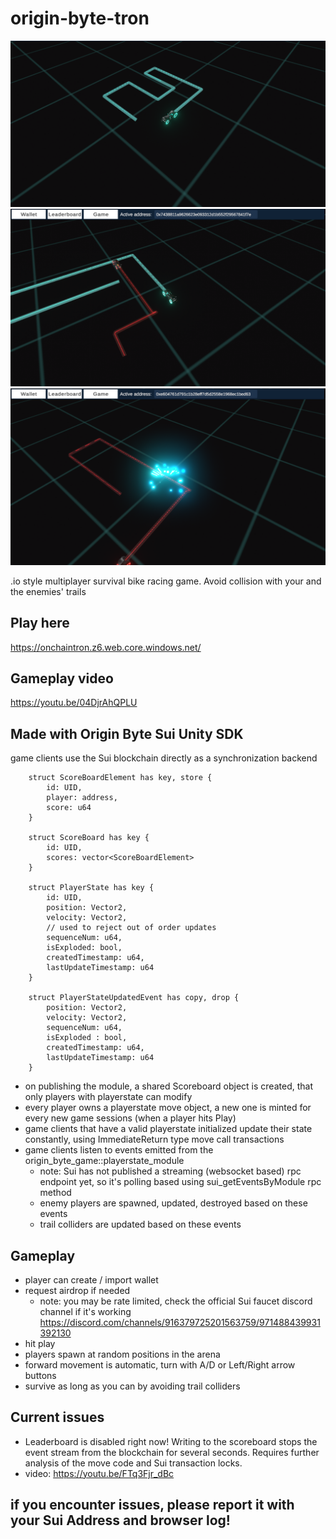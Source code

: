# origin-byte-tron

![img1](/imgs/img1.png "on-chain tron game")
![img2](/imgs/img2.png "on-chain tron game")
![img3](/imgs/img3.png "on-chain tron game")

.io style multiplayer survival bike racing game. Avoid collision with your and the enemies' trails

## Play here
https://onchaintron.z6.web.core.windows.net/

## Gameplay video
https://youtu.be/04DjrAhQPLU

## Made with Origin Byte Sui Unity SDK
game clients use the Sui blockchain directly as a synchronization backend

```
	struct ScoreBoardElement has key, store {
		id: UID,
		player: address,
		score: u64
	}

	struct ScoreBoard has key {
		id: UID,
		scores: vector<ScoreBoardElement>
	}

	struct PlayerState has key {
		id: UID,
		position: Vector2,
		velocity: Vector2,
		// used to reject out of order updates
		sequenceNum: u64,
		isExploded: bool,
		createdTimestamp: u64,
		lastUpdateTimestamp: u64
	}

	struct PlayerStateUpdatedEvent has copy, drop {
		position: Vector2,
		velocity: Vector2,
		sequenceNum: u64,
		isExploded : bool,
		createdTimestamp: u64,
		lastUpdateTimestamp: u64
	}
```
- on publishing the module, a shared Scoreboard object is created, that only players with playerstate can modify
- every player owns a playerstate move object, a new one is minted for every new game sessions (when a player hits Play)
- game clients that have a valid playerstate initialized update their state constantly, using ImmediateReturn type move call transactions
- game clients listen to events emitted from the origin_byte_game::playerstate_module
	- note: Sui has not published a streaming (websocket based) rpc endpoint yet, so it's polling based using sui_getEventsByModule rpc method
	- enemy players are spawned, updated, destroyed based on these events
	- trail colliders are updated based on these events

## Gameplay
- player can create / import wallet
- request airdrop if needed
	- note: you may be rate limited, check the official Sui faucet discord channel if it's working https://discord.com/channels/916379725201563759/971488439931392130
- hit play
- players spawn at random positions in the arena
- forward movement is automatic, turn with A/D or Left/Right arrow buttons
- survive as long as you can by avoiding trail colliders
	
## Current issues
- Leaderboard is disabled right now! Writing to the scoreboard stops the event stream from the blockchain for several seconds. Requires further analysis of the move code and Sui transaction locks.
- video: https://youtu.be/FTq3Fjr_dBc

## if you encounter issues, please report it with your Sui Address and browser log!
